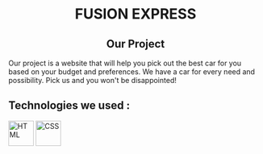 <h1 align="center"> FUSION EXPRESS </h1>

<h2 align="center"> Our Project </h2>
Our project is a website that will help you pick out the best car for you based on your budget and preferences. We have a car for every need and possibility. Pick us and you won't be disappointed!

## Technologies we used :
<img src="https://logodownload.org/wp-content/uploads/2016/10/html5-logo.png" alt="HTML" height="50">
<img src="https://th.bing.com/th/id/OIP.fBJ2R5Y0m_tQXUxdc0icPQHaKd?cb=iwp1&rs=1&pid=ImgDetMain" alt="CSS" height="50">
